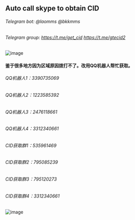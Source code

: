 ## Auto call skype to obtain CID    

###### Telegram bot: @laomms   @bkkmms    
###### Telegram group: https://t.me/get_cid  https://t.me/gtecid2    
![image](https://github.com/laomms/AutoCallCID/blob/laomms/tg.png)    


#### 鉴于很多地方因为区域原因拨打不了。改用QQ机器人帮忙获取。

###### QQ机器人1：3390735069  
###### QQ机器人2：1223585392  
###### QQ机器人3：2476118661  
###### QQ机器人4：3312340661  

###### CID获取群1：535961469   
###### CID获取群2：795085239   
###### CID获取群3：795120273  
###### CID获取群4：3312340661


![image](https://github.com/laomms/AutoCallCID/blob/laomms/pic.png)    




